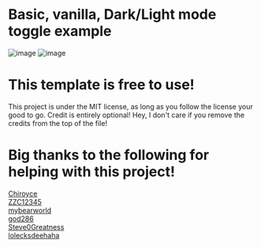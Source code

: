 # Basic, vanilla, Dark/Light mode toggle example
![image](https://user-images.githubusercontent.com/92550746/171421930-6f6c3240-a0e7-48aa-93cc-95e142e873a6.png)
![image](https://user-images.githubusercontent.com/92550746/171421962-2b508f84-6606-4767-b7f7-6a0952fa16eb.png)
# This template is free to use!
This project is under the MIT license, as long as you follow the license your good to go. Credit is entirely optional! Hey, I don't care if you remove the credits from the top of the file!
# Big thanks to the following for helping with this project!
[Chiroyce](https://scratch.mit.edu/users/Chiroyce/) \
[ZZC12345](https://scratch.mit.edu/users/ZZC12345/) \
[mybearworld](https://scratch.mit.edu/users/mybearworld/) \
[god286](https://scratch.mit.edu/users/god286/) \
[Steve0Greatness](https://scratch.mit.edu/users/Steve0Greatness/) \
[lolecksdeehaha](https://scratch.mit.edu/users/lolecksdeehaha/)
